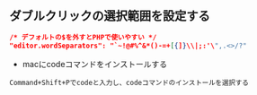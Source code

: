## ダブルクリックの選択範囲を設定する

```json
/* デフォルトの$を外すとPHPで使いやすい */
"editor.wordSeparators": "`~!@#%^&*()-=+[{]}\\|;:'\",.<>/?"
```

- macにcodeコマンドをインストールする
```
Command+Shift+Pでcodeと入力し、codeコマンドのインストールを選択する
```
